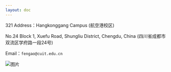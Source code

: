 ```yaml
---
layout: doc
---
```

 
321
Address：Hangkonggang Campus (航空港校区)

No.24 Block 1, Xuefu Road, Shungliu District, Chengdu, China
(四川省成都市双流区学府路一段24号)

 
Email：`fengao@cuit.edu.cn`

![图片](/image/address.png)
